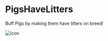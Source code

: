 # PigsHaveLitters
Buff Pigs by making them have litters on breed!

![icon](https://user-images.githubusercontent.com/17690401/203867691-edc38131-8591-4d5c-bbc3-6a66928f83d9.png)
